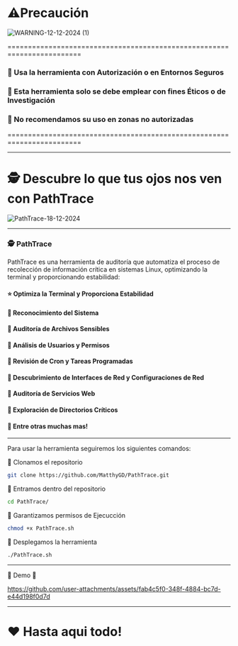 # ⚠️Precaución

![WARNING-12-12-2024 (1)](https://github.com/user-attachments/assets/148e670a-8284-47b0-9080-e8fbd738d85b)

========================================================================

### 👮 Usa la herramienta con Autorización o en Entornos Seguros
### 👮 Esta herramienta solo se debe emplear con fines Éticos o de Investigación
### 👮 No recomendamos su uso en zonas no autorizadas

========================================================================

------------------------------------------------------------------------------------------------------------------------------------------------------------

# 🕵️ Descubre lo que tus ojos nos ven con PathTrace 

![PathTrace-18-12-2024](https://github.com/user-attachments/assets/b838dd98-94de-49e4-88b3-f169ec7cdb27)

------------------------------------------------------------------------------------------------------------------------------------------------------------

### 🕵️ PathTrace
PathTrace es una herramienta de auditoría que automatiza el proceso de recolección de información crítica en sistemas Linux, optimizando la terminal y proporcionando estabilidad:

#### ⭐ Optimiza la Terminal y Proporciona Estabilidad
#### 🔎 Reconocimiento del Sistema
#### 🔎 Auditoría de Archivos Sensibles
#### 🔎 Análisis de Usuarios y Permisos
#### 🔎 Revisión de Cron y Tareas Programadas
#### 🔎 Descubrimiento de Interfaces de Red y Configuraciones de Red
#### 🔎 Auditoría de Servicios Web
#### 🔎 Exploración de Directorios Críticos
#### 🔎 Entre otras muchas mas!

------------------------------------------------------------------------------------------------------------------------------------------------------------

Para usar la herramienta seguiremos los siguientes comandos:

🔴 Clonamos el repositorio

```bash
git clone https://github.com/MatthyGD/PathTrace.git
```

🔴 Entramos dentro del repositorio

```bash
cd PathTrace/
```

🔴 Garantizamos permisos de Ejecucción

```bash
chmod +x PathTrace.sh
```

🔴 Desplegamos la herramienta

```bash
./PathTrace.sh
```

------------------------------------------------------------------------------------------------------------------------------------------------------------

🎥 Demo 🎥

https://github.com/user-attachments/assets/fab4c5f0-348f-4884-bc7d-e44d198f0d7d

------------------------------------------------------------------------------------------------------------------------------------------------------------

# ❤️ Hasta aqui todo!
